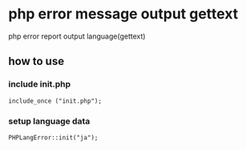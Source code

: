 # php error message output gettext
php error report output language(gettext)

## how to use
### include init.php
    include_once ("init.php");

### setup language data
    PHPLangError::init("ja");



